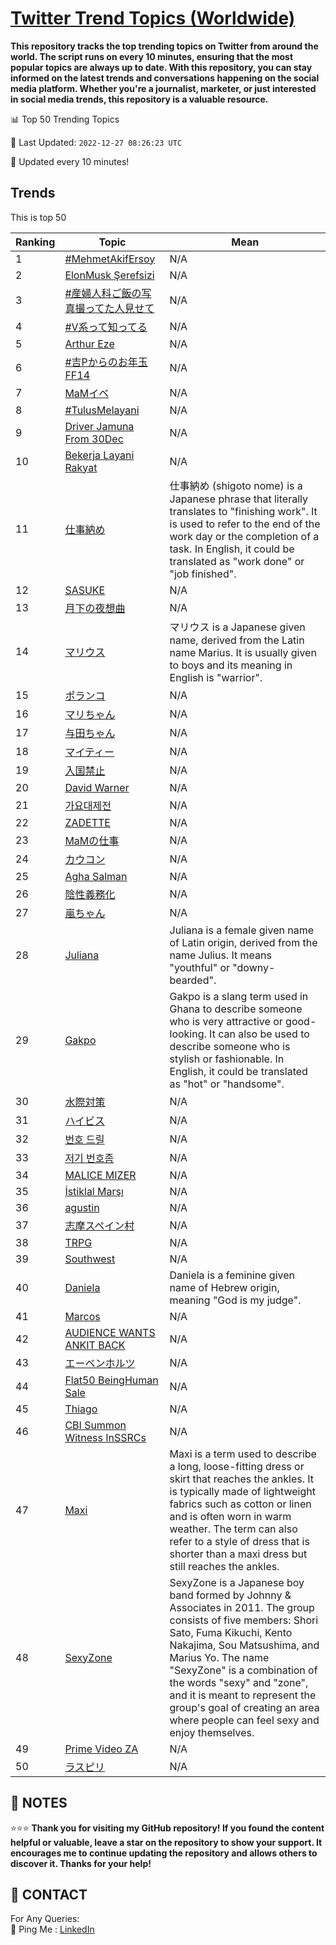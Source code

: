 [Twitter Trend Topics (Worldwide)](https://github.com/ErcinDedeoglu/Twitter-Trend-Topics)
==========

**This repository tracks the top trending topics on Twitter from around the world. 
The script runs on every 10 minutes, ensuring that the most popular topics are always up to date. 
With this repository, you can stay informed on the latest trends and conversations happening on the social media platform. 
Whether you're a journalist, marketer, or just interested in social media trends, this repository is a valuable resource.**


📊 Top 50 Trending Topics

📆 Last Updated: `2022-12-27 08:26:23 UTC`

🔧 Updated every 10 minutes!


## Trends

This is top 50

| Ranking | Topic | Mean |
| ------- | ------------ | ------------ |
| 1 | [#MehmetAkifErsoy](http://twitter.com/search?q=%23MehmetAkifErsoy) | N/A |
| 2 | [ElonMusk Şerefsizi](http://twitter.com/search?q=ElonMusk+%c5%9eerefsizi) | N/A |
| 3 | [#産婦人科ご飯の写真撮ってた人見せて](http://twitter.com/search?q=%23%e7%94%a3%e5%a9%a6%e4%ba%ba%e7%a7%91%e3%81%94%e9%a3%af%e3%81%ae%e5%86%99%e7%9c%9f%e6%92%ae%e3%81%a3%e3%81%a6%e3%81%9f%e4%ba%ba%e8%a6%8b%e3%81%9b%e3%81%a6) | N/A |
| 4 | [#V系って知ってる](http://twitter.com/search?q=%23V%e7%b3%bb%e3%81%a3%e3%81%a6%e7%9f%a5%e3%81%a3%e3%81%a6%e3%82%8b) | N/A |
| 5 | [Arthur Eze](http://twitter.com/search?q=Arthur+Eze) | N/A |
| 6 | [#吉Pからのお年玉FF14](http://twitter.com/search?q=%23%e5%90%89P%e3%81%8b%e3%82%89%e3%81%ae%e3%81%8a%e5%b9%b4%e7%8e%89FF14) | N/A |
| 7 | [MaMイベ](http://twitter.com/search?q=MaM%e3%82%a4%e3%83%99) | N/A |
| 8 | [#TulusMelayani](http://twitter.com/search?q=%23TulusMelayani) | N/A |
| 9 | [Driver Jamuna From 30Dec](http://twitter.com/search?q=Driver+Jamuna+From+30Dec) | N/A |
| 10 | [Bekerja Layani Rakyat](http://twitter.com/search?q=Bekerja+Layani+Rakyat) | N/A |
| 11 | [仕事納め](http://twitter.com/search?q=%e4%bb%95%e4%ba%8b%e7%b4%8d%e3%82%81) | 仕事納め (shigoto nome) is a Japanese phrase that literally translates to "finishing work". It is used to refer to the end of the work day or the completion of a task. In English, it could be translated as "work done" or "job finished". |
| 12 | [SASUKE](http://twitter.com/search?q=SASUKE) | N/A |
| 13 | [月下の夜想曲](http://twitter.com/search?q=%e6%9c%88%e4%b8%8b%e3%81%ae%e5%a4%9c%e6%83%b3%e6%9b%b2) | N/A |
| 14 | [マリウス](http://twitter.com/search?q=%e3%83%9e%e3%83%aa%e3%82%a6%e3%82%b9) | マリウス is a Japanese given name, derived from the Latin name Marius. It is usually given to boys and its meaning in English is "warrior". |
| 15 | [ポランコ](http://twitter.com/search?q=%e3%83%9d%e3%83%a9%e3%83%b3%e3%82%b3) | N/A |
| 16 | [マリちゃん](http://twitter.com/search?q=%e3%83%9e%e3%83%aa%e3%81%a1%e3%82%83%e3%82%93) | N/A |
| 17 | [与田ちゃん](http://twitter.com/search?q=%e4%b8%8e%e7%94%b0%e3%81%a1%e3%82%83%e3%82%93) | N/A |
| 18 | [マイティー](http://twitter.com/search?q=%e3%83%9e%e3%82%a4%e3%83%86%e3%82%a3%e3%83%bc) | N/A |
| 19 | [入国禁止](http://twitter.com/search?q=%e5%85%a5%e5%9b%bd%e7%a6%81%e6%ad%a2) | N/A |
| 20 | [David Warner](http://twitter.com/search?q=David+Warner) | N/A |
| 21 | [가요대제전](http://twitter.com/search?q=%ea%b0%80%ec%9a%94%eb%8c%80%ec%a0%9c%ec%a0%84) | N/A |
| 22 | [ZADETTE](http://twitter.com/search?q=ZADETTE) | N/A |
| 23 | [MaMの仕事](http://twitter.com/search?q=MaM%e3%81%ae%e4%bb%95%e4%ba%8b) | N/A |
| 24 | [カウコン](http://twitter.com/search?q=%e3%82%ab%e3%82%a6%e3%82%b3%e3%83%b3) | N/A |
| 25 | [Agha Salman](http://twitter.com/search?q=Agha+Salman) | N/A |
| 26 | [陰性義務化](http://twitter.com/search?q=%e9%99%b0%e6%80%a7%e7%be%a9%e5%8b%99%e5%8c%96) | N/A |
| 27 | [嵐ちゃん](http://twitter.com/search?q=%e5%b5%90%e3%81%a1%e3%82%83%e3%82%93) | N/A |
| 28 | [Juliana](http://twitter.com/search?q=Juliana) | Juliana is a female given name of Latin origin, derived from the name Julius. It means "youthful" or "downy-bearded". |
| 29 | [Gakpo](http://twitter.com/search?q=Gakpo) | Gakpo is a slang term used in Ghana to describe someone who is very attractive or good-looking. It can also be used to describe someone who is stylish or fashionable. In English, it could be translated as "hot" or "handsome". |
| 30 | [水際対策](http://twitter.com/search?q=%e6%b0%b4%e9%9a%9b%e5%af%be%e7%ad%96) | N/A |
| 31 | [ハイビス](http://twitter.com/search?q=%e3%83%8f%e3%82%a4%e3%83%93%e3%82%b9) | N/A |
| 32 | [번호 드릴](http://twitter.com/search?q=%eb%b2%88%ed%98%b8+%eb%93%9c%eb%a6%b4) | N/A |
| 33 | [저기 번호좀](http://twitter.com/search?q=%ec%a0%80%ea%b8%b0+%eb%b2%88%ed%98%b8%ec%a2%80) | N/A |
| 34 | [MALICE MIZER](http://twitter.com/search?q=MALICE+MIZER) | N/A |
| 35 | [İstiklal Marşı](http://twitter.com/search?q=%c4%b0stiklal+Mar%c5%9f%c4%b1) | N/A |
| 36 | [agustin](http://twitter.com/search?q=agustin) | N/A |
| 37 | [志摩スペイン村](http://twitter.com/search?q=%e5%bf%97%e6%91%a9%e3%82%b9%e3%83%9a%e3%82%a4%e3%83%b3%e6%9d%91) | N/A |
| 38 | [TRPG](http://twitter.com/search?q=TRPG) | N/A |
| 39 | [Southwest](http://twitter.com/search?q=Southwest) | N/A |
| 40 | [Daniela](http://twitter.com/search?q=Daniela) | Daniela is a feminine given name of Hebrew origin, meaning "God is my judge". |
| 41 | [Marcos](http://twitter.com/search?q=Marcos) | N/A |
| 42 | [AUDIENCE WANTS ANKIT BACK](http://twitter.com/search?q=AUDIENCE+WANTS+ANKIT+BACK) | N/A |
| 43 | [エーベンホルツ](http://twitter.com/search?q=%e3%82%a8%e3%83%bc%e3%83%99%e3%83%b3%e3%83%9b%e3%83%ab%e3%83%84) | N/A |
| 44 | [Flat50 BeingHuman Sale](http://twitter.com/search?q=Flat50+BeingHuman+Sale) | N/A |
| 45 | [Thiago](http://twitter.com/search?q=Thiago) | N/A |
| 46 | [CBI Summon Witness InSSRCs](http://twitter.com/search?q=CBI+Summon+Witness+InSSRCs) | N/A |
| 47 | [Maxi](http://twitter.com/search?q=Maxi) | Maxi is a term used to describe a long, loose-fitting dress or skirt that reaches the ankles. It is typically made of lightweight fabrics such as cotton or linen and is often worn in warm weather. The term can also refer to a style of dress that is shorter than a maxi dress but still reaches the ankles. |
| 48 | [SexyZone](http://twitter.com/search?q=SexyZone) | SexyZone is a Japanese boy band formed by Johnny & Associates in 2011. The group consists of five members: Shori Sato, Fuma Kikuchi, Kento Nakajima, Sou Matsushima, and Marius Yo. The name "SexyZone" is a combination of the words "sexy" and "zone", and it is meant to represent the group's goal of creating an area where people can feel sexy and enjoy themselves. |
| 49 | [Prime Video ZA](http://twitter.com/search?q=Prime+Video+ZA) | N/A |
| 50 | [ラスピリ](http://twitter.com/search?q=%e3%83%a9%e3%82%b9%e3%83%94%e3%83%aa) | N/A |




## 📝 NOTES

⭐⭐⭐ **Thank you for visiting my GitHub repository! If you found the content helpful or valuable, leave a star on the repository to show your support. It encourages me to continue updating the repository and allows others to discover it. Thanks for your help!**

## 📨 CONTACT

 For Any Queries:  
            🏓 Ping Me : [LinkedIn](https://www.linkedin.com/in/ercindedeoglu/)